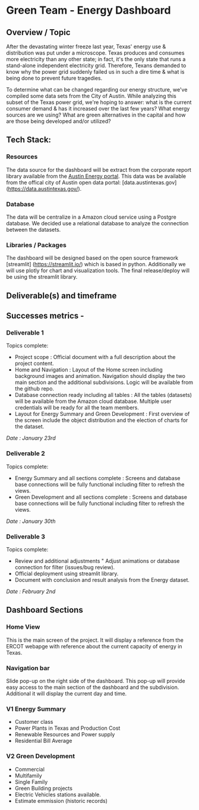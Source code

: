 # Green Team - Energy Dashboard

## Overview / Topic

After the devastating winter freeze last year, Texas' energy use & distribution was put under a microscope. Texas produces and consumes more electricity than any other state; in fact, it's the only state that runs a stand-alone independent electricity grid. Therefore, Texans demanded to know why the power grid suddenly failed us in such a dire time & what is being done to prevent future tragedies.

To determine what can be changed regarding our energy structure, we've compiled some data sets from the City of Austin. While analyzing this subset of the Texas power grid, we're hoping to answer: what is the current consumer demand & has it increased over the last few years? What energy sources are we using? What are green alternatives in the capital and how are those being developed and/or utilized?  

## Tech Stack:

### Resources 

The data source for the dashboard will be extract from the corporate report library available from the [Austin Energy portal](https://austinenergy.com/ae/about/reports-and-data-library/data-library/energy-efficiency-solar/energy-efficiency-solar). This data was be available from the 
offical city of Austin open data portal: [data.austintexas.gov] (https://data.austintexas.gov/).

### Database
The data will be centralize in a Amazon cloud service using a Postgre database. We decided use a relational database to analyze the connection between the datasets.

### Libraries / Packages
The dashboard will be designed based on the open source framework [streamlit] (https://streamlit.io/) which is based in python. 
Additionally we will use plotly for chart and visualization tools. The final release/deploy will be using the streamlit library. 


## Deliverable(s) and timeframe

## Successes metrics -

### Deliverable 1 

Topics complete: 
- Project scope : Official document with a full description about the project content.
- Home and Navigation : Layout of the Home screen including background images and animation. Navigation should display the two main section and the additional subdivisions. Logic will be available from the github repo.
- Database connection ready including all tables : All the tables (datasets) will be available from the Amazon cloud database. Multiple user credentials will be ready for all the team members. 
- Layout for Energy Summary and Green Development : First overview of the screen include the object distribution and the election of charts for the dataset. 

*Date : January 23rd*

### Deliverable 2 

Topics complete: 
- Energy Summary and all sections complete : Screens and database base connections will be fully functional including filter to refresh the views.  
- Green Development and all sections complete : Screens and database base connections will be fully functional including filter to refresh the views.  

*Date : January 30th*

### Deliverable 3 

Topics complete: 
- Review and additional adjustments " Adjust animations or database connection for filter (issues/bug review).
- Official deployment using streamlit library. 
- Document with conclusion and result analysis from the Energy dataset. 

*Date : February 2nd*

## Dashboard Sections

### Home View

This is the main screen of the project. It will display a reference from the ERCOT webapge with reference about the current capacity of energy in Texas.

### Navigation bar

Slide pop-up on the right side of the dashboard. This pop-up will provide easy access to the main section of the dashboard and the subdivision. 
Additional it will display the current day and time. 

### V1 Energy Summary

- Customer class
- Power Plants in Texas and Production Cost
- Renewable Resources and Power supply
- Residential Bill Average

### V2 Green Development 
- Commercial 
- Multifamily
- Single Family
- Green Building projects
- Electric Vehicles stations available.
- Estimate emmission (historic records)
